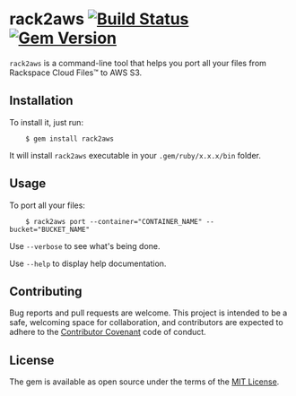 # rack2aws [![Build Status](https://travis-ci.org/amrfaissal/rack2aws.svg?branch=master)](https://travis-ci.org/amrfaissal/rack2aws) [![Gem Version](https://badge.fury.io/rb/rack2aws.svg)](https://badge.fury.io/rb/rack2aws)

`rack2aws` is a command-line tool that helps you port all your files from Rackspace Cloud Files&trade; to AWS S3.

## Installation

To install it, just run:

```
    $ gem install rack2aws
```

It will install `rack2aws` executable in your `.gem/ruby/x.x.x/bin` folder.

## Usage

To port all your files:

```
    $ rack2aws port --container="CONTAINER_NAME" --bucket="BUCKET_NAME"
```

Use `--verbose` to see what's being done.

Use `--help` to display help documentation.

## Contributing

Bug reports and pull requests are welcome. This project is intended to be a safe, welcoming space for collaboration, and contributors are expected to adhere to the [Contributor Covenant](http://contributor-covenant.org/) code of conduct.

## License

The gem is available as open source under the terms of the [MIT License](http://opensource.org/licenses/MIT).
